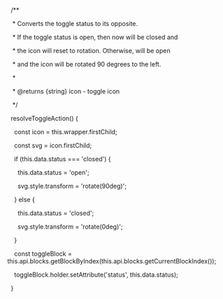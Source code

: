   /**

   * Converts the toggle status to its opposite.

   * If the toggle status is open, then now will be closed and

   * the icon will reset to rotation. Otherwise, will be open

   * and the icon will be rotated 90 degrees to the left.

   *

   * @returns {string} icon - toggle icon

   */

  resolveToggleAction() {

    const icon = this.wrapper.firstChild;

    const svg = icon.firstChild;

  

    if (this.data.status === 'closed') {

      this.data.status = 'open';

      svg.style.transform = 'rotate(90deg)';

    } else {

      this.data.status = 'closed';

      svg.style.transform = 'rotate(0deg)';

    }

  

    const toggleBlock = this.api.blocks.getBlockByIndex(this.api.blocks.getCurrentBlockIndex());

    toggleBlock.holder.setAttribute('status', this.data.status);

  }